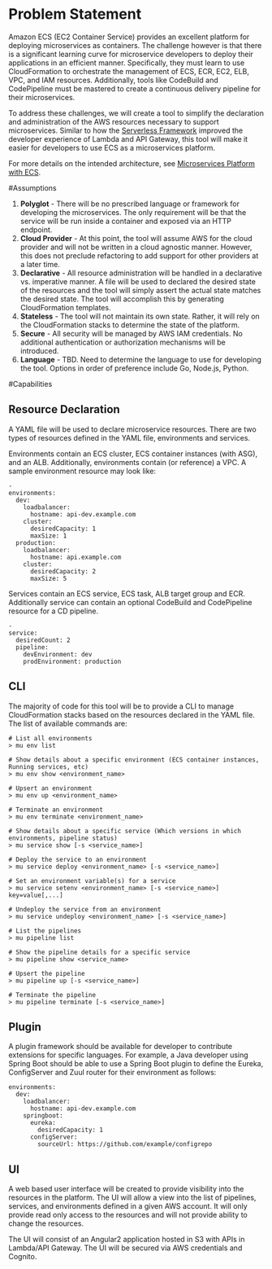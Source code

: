# Problem Statement
Amazon ECS (EC2 Container Service) provides an excellent platform for deploying microservices as containers.  The challenge however is that there is a significant learning curve for microservice developers to deploy their applications in an efficient manner.  Specifically, they must learn to use CloudFormation to orchestrate the management of ECS, ECR, EC2, ELB, VPC, and IAM resources.  Additionally, tools like CodeBuild and CodePipeline must be mastered to create a continuous delivery pipeline for their microservices.

To address these challenges, we will create a tool to simplify the declaration and administration of the AWS resources necessary to support microservices.  Similar to how the [Serverless Framework](https://serverless.com/) improved the developer experience of Lambda and API Gateway, this tool will make it easier for developers to use ECS as a microservices platform.

For more details on the intended architecture, see [Microservices Platform with ECS](https://stelligent.com/2016/10/06/microservices-platform-with-ecs/).

#Assumptions
1. **Polyglot** - There will be no prescribed language or framework for developing the microservices.  The only requirement will be that the service will be run inside a container and exposed via an HTTP endpoint.
2. **Cloud Provider** - At this point, the tool will assume AWS for the cloud provider and will not be written in a cloud agnostic manner.  However, this does not preclude refactoring to add support for other providers at a later time.
3. **Declarative** - All resource administration will be handled in a declarative vs. imperative manner.  A file will be used to declared the desired state of the resources and the tool will simply assert the actual state matches the desired state.  The tool will accomplish this by generating CloudFormation templates.
4. **Stateless** - The tool will not maintain its own state.  Rather, it will rely on the CloudFormation stacks to determine the state of the platform.
5. **Secure** - All security will be managed by AWS IAM credentials.  No additional authentication or authorization mechanisms will be introduced.
6. **Language** - TBD.  Need to determine the language to use for developing the tool.  Options in order of preference include Go, Node.js, Python.


#Capabilities
## Resource Declaration
A YAML file will be used to declare microservice resources.  There are two types of resources defined in the YAML file, environments and services.

Environments contain an ECS cluster, ECS container instances (with ASG), and an ALB.  Additionally, environments contain (or reference) a VPC.  A sample environment resource may look like:


```
-
environments:
  dev:
    loadbalancer:
      hostname: api-dev.example.com
    cluster:
      desiredCapacity: 1
      maxSize: 1
  production:
    loadbalancer:
      hostname: api.example.com
    cluster:
      desiredCapacity: 2
      maxSize: 5
```


Services contain an ECS service, ECS task, ALB target group and ECR.  Additionally service can contain an optional CodeBuild and CodePipeline resource for a CD pipeline.
```
-
service:
  desiredCount: 2
  pipeline:
    devEnvironment: dev
    prodEnvironment: production
```

## CLI
The majority of code for this tool will be to provide a CLI to manage CloudFormation stacks based on the resources declared in the YAML file.  The list of available commands are:

```
# List all environments
> mu env list

# Show details about a specific environment (ECS container instances, Running services, etc)
> mu env show <environment_name>

# Upsert an environment
> mu env up <environment_name>

# Terminate an environment
> mu env terminate <environment_name>

# Show details about a specific service (Which versions in which environments, pipeline status)
> mu service show [-s <service_name>]

# Deploy the service to an environment
> mu service deploy <environment_name> [-s <service_name>]

# Set an environment variable(s) for a service
> mu service setenv <environment_name> [-s <service_name>] key=value[,...]

# Undeploy the service from an environment
> mu service undeploy <environment_name> [-s <service_name>]

# List the pipelines
> mu pipeline list

# Show the pipeline details for a specific service
> mu pipeline show <service_name>

# Upsert the pipeline
> mu pipeline up [-s <service_name>]

# Terminate the pipeline
> mu pipeline terminate [-s <service_name>]
```


## Plugin
A plugin framework should be available for developer to contribute extensions for specific languages.  For example, a Java developer using Spring Boot should be able to use a Spring Boot plugin to define the Eureka, ConfigServer and Zuul router for their environment as follows:

```
environments:
  dev:
    loadbalancer:
      hostname: api-dev.example.com
    springboot:
      eureka:
        desiredCapacity: 1
      configServer:
        sourceUrl: https://github.com/example/configrepo
```

      
## UI
A web based user interface will be created to provide visibility into the resources in the platform.   The UI will allow a view into the list of pipelines, services, and environments defined in a given AWS account.  It will only provide read only access to the resources and will not provide ability to change the resources.

The UI will consist of an Angular2 application hosted in S3 with APIs in Lambda/API Gateway.  The UI will be secured via AWS credentials and Cognito. 


